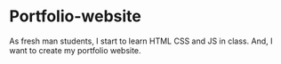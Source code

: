 # Portfolio-website
As fresh man students, I start to learn HTML CSS and JS in class. And, I want to create my portfolio website. 
